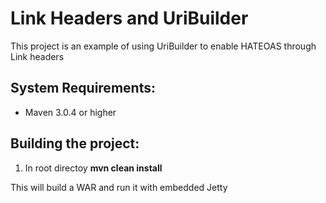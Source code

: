 Link Headers and UriBuilder
===========================

This project is an example of using UriBuilder to enable HATEOAS through Link headers


System Requirements:
-------------------------

- Maven 3.0.4 or higher


Building the project:
-------------------------


1. In root directoy **mvn clean install**

This will build a WAR and run it with embedded Jetty
